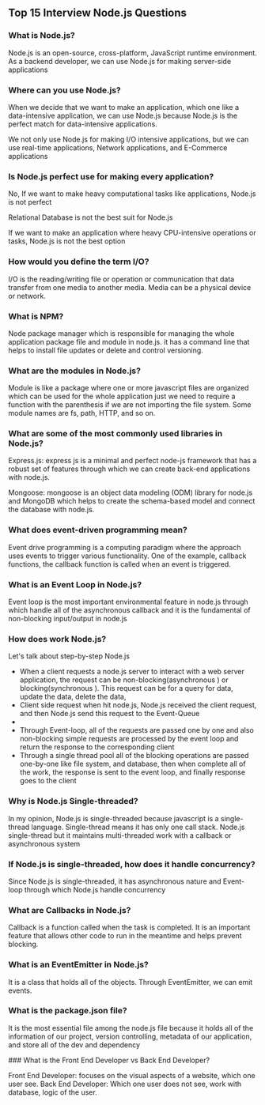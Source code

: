 ## Top 15 Interview Node.js Questions

### What is Node.js? 
<p>Node.js is an open-source, cross-platform, JavaScript runtime environment. As a backend developer, we can use Node.js for making server-side applications </p>


### Where can you use Node.js?
<p>When we decide that we want to make an application, which one like a data-intensive application, we can use Node.js because Node.js is the perfect match for data-intensive applications.</p>
<p>We not only use Node.js for making I/O intensive applications, but we can use real-time applications, Network applications, and E-Commerce applications </p>

### Is Node.js perfect use for making every application?
<p>No, If we want to make heavy computational tasks like applications, Node.js is not perfect</p>
<p>Relational Database is not the best suit for Node.js</p>
<p>If we want to make an application where heavy CPU-intensive operations or tasks, Node.js is not the best option </p>

### How would you define the term I/O?
<p>I/O is the reading/writing file or operation or communication that data transfer from one media to another media. Media can be a physical device or network.</p>

### What is NPM?
<p>Node package manager which is responsible for managing the whole application package file and module in node.js. it has a command line that helps to install file updates or delete and control versioning.</p>

### What are the modules in Node.js?
<p>Module is like a package where one or more javascript files are organized which can be used for the whole application just we need to require a function with the parenthesis if we are not importing the file system. Some module names are fs, path,  HTTP, and so on.</p>

### What are some of the most commonly used libraries in Node.js?
<p>Express.js: express js is a minimal and perfect node-js framework that has a robust set of features through which we can create back-end applications with node.js.</p>
<p>Mongoose: mongoose is an object data modeling  (ODM)  library for node.js and MongoDB which helps to create the schema-based model and connect the database with node.js.</p>

### What does event-driven programming mean? 
<p>Event drive programming is a computing paradigm where the approach uses events to trigger various functionality. One of the example, callback functions, the callback function is called when an event is triggered.</p>

### What is an Event Loop in Node.js?
<p>Event loop is the most important environmental feature in node.js through which handle all of the asynchronous callback and it is the fundamental of non-blocking input/output in node.js<p> 


### How does work Node.js?
<p>Let's talk about step-by-step Node.js<p>
<ul>
    <li>When a client requests a node.js server to interact with a web server application, the request can be non-blocking(asynchronous ) or blocking(synchronous ). This request can be for a query for data, update the data, delete the data, </li>
    <li>Client side request when hit node.js, Node.js received the client request, and then Node.js send this request to the Event-Queue<li>
    <li>Through Event-loop, all of the requests are passed one by one and also non-blocking simple requests are processed by the event loop and return the response to the corresponding client</li>
    <li>Through a single thread pool all of the blocking operations are passed one-by-one like file system, and database, then when complete all of the work, the response is sent to the event loop, and finally response goes to the client  </li>
</ul>

### Why is Node.js Single-threaded?
<p>In my opinion, Node.js is single-threaded because javascript is a single-thread language. Single-thread means it has only one call stack. Node.js single-thread but it maintains multi-threaded work with a callback or asynchronous system</p>

### If Node.js is single-threaded, how does it handle concurrency?
<p>Since Node.js is single-threaded, it has asynchronous nature and Event-loop through which Node.js handle concurrency</p>

### What are Callbacks in Node.js?
<p>Callback is a function called when the task is completed. It is an important feature that allows other code to run in the meantime and helps prevent blocking.</p>

### What is an EventEmitter in Node.js?
<p>It is a class that holds all of the objects. Through EventEmitter, we can emit events.</p>

### What is the package.json file?
<p>It is the most essential file among the node.js file because it holds all of the information of our project, version controlling, metadata of our application, and store all of the dev and dependency</p> 
### What is the Front End Developer vs Back End Developer?
<p>Front End Developer: focuses on the visual aspects of a website, which one user see. Back End Developer: Which one user does not see, work with database, logic of the user.</p>
